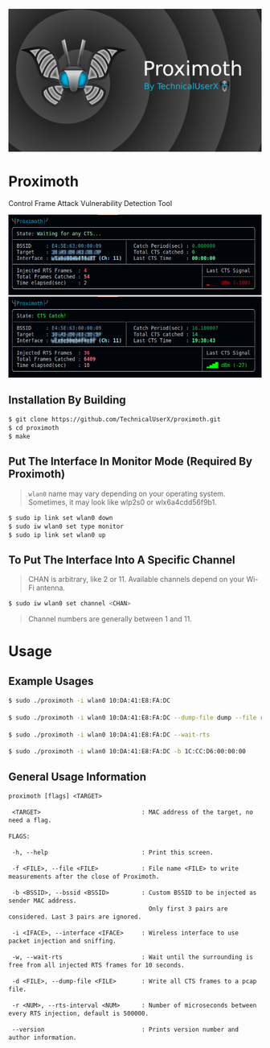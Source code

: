 ![](/images/proximoth_banner.png)
# Proximoth
Control Frame Attack Vulnerability Detection Tool

![](/images/i1.png) 
![](/images/i2.png) 

## Installation By Building

```bash
$ git clone https://github.com/TechnicalUserX/proximoth.git
$ cd proximoth
$ make
```
## Put The Interface In Monitor Mode (Required By Proximoth)
> `wlan0` name may vary depending on your operating system.
> Sometimes, it may look like wlp2s0 or wlx6a4cdd56f9b1.
```bash
$ sudo ip link set wlan0 down
$ sudo iw wlan0 set type monitor
$ sudo ip link set wlan0 up

```
## To Put The Interface Into A Specific Channel
> CHAN is arbitrary, like 2 or 11. Available channels depend on your Wi-Fi antenna.

```bash
$ sudo iw wlan0 set channel <CHAN>
```
> Channel numbers are generally between 1 and 11.


# Usage
## Example Usages
```bash
$ sudo ./proximoth -i wlan0 10:DA:41:E8:FA:DC

$ sudo ./proximoth -i wlan0 10:DA:41:E8:FA:DC --dump-file dump --file record

$ sudo ./proximoth -i wlan0 10:DA:41:E8:FA:DC --wait-rts

$ sudo ./proximoth -i wlan0 10:DA:41:E8:FA:DC -b 1C:CC:D6:00:00:00
```
## General Usage Information
```
proximoth [flags] <TARGET>

 <TARGET>                            : MAC address of the target, no need a flag.

FLAGS:

 -h, --help                          : Print this screen.

 -f <FILE>, --file <FILE>            : File name <FILE> to write measurements after the close of Proximoth.

 -b <BSSID>, --bssid <BSSID>         : Custom BSSID to be injected as sender MAC address.
                                       Only first 3 pairs are considered. Last 3 pairs are ignored.

 -i <IFACE>, --interface <IFACE>     : Wireless interface to use packet injection and sniffing.

 -w, --wait-rts                      : Wait until the surrounding is free from all injected RTS frames for 10 seconds.

 -d <FILE>, --dump-file <FILE>       : Write all CTS frames to a pcap file.

 -r <NUM>, --rts-interval <NUM>      : Number of microseconds between every RTS injection, default is 500000.

 --version                           : Prints version number and author information.
```
